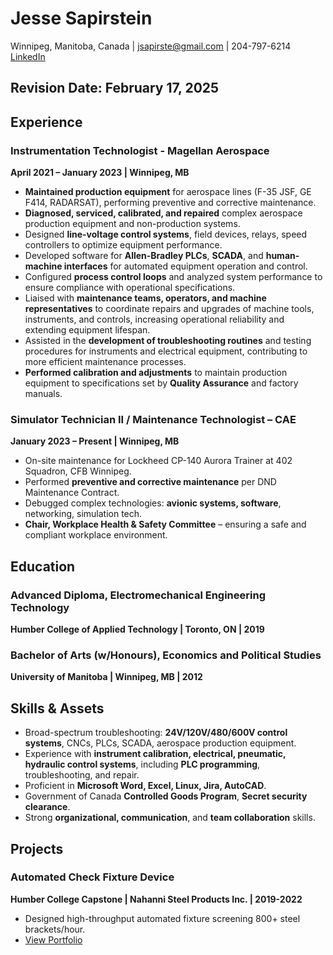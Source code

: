 # Jesse Sapirstein  
Winnipeg, Manitoba, Canada | jsapirste@gmail.com | 204-797-6214  
[LinkedIn](https://www.linkedin.com/in/jesse-sapirstein)

## Revision Date: February 17, 2025

## Experience

### Instrumentation Technologist - Magellan Aerospace  
**April 2021 – January 2023 | Winnipeg, MB**  
- **Maintained production equipment** for aerospace lines (F-35 JSF, GE F414, RADARSAT), performing preventive and corrective maintenance.  
- **Diagnosed, serviced, calibrated, and repaired** complex aerospace production equipment and non-production systems.  
- Designed **line-voltage control systems**, field devices, relays, speed controllers to optimize equipment performance.  
- Developed software for **Allen-Bradley PLCs**, **SCADA**, and **human-machine interfaces** for automated equipment operation and control.  
- Configured **process control loops** and analyzed system performance to ensure compliance with operational specifications.  
- Liaised with **maintenance teams, operators, and machine representatives** to coordinate repairs and upgrades of machine tools, instruments, and controls, increasing operational reliability and extending equipment lifespan.  
- Assisted in the **development of troubleshooting routines** and testing procedures for instruments and electrical equipment, contributing to more efficient maintenance processes.  
- **Performed calibration and adjustments** to maintain production equipment to specifications set by **Quality Assurance** and factory manuals.

### Simulator Technician II / Maintenance Technologist – CAE  
**January 2023 – Present | Winnipeg, MB**  
- On-site maintenance for Lockheed CP-140 Aurora Trainer at 402 Squadron, CFB Winnipeg.  
- Performed **preventive and corrective maintenance** per DND Maintenance Contract.  
- Debugged complex technologies: **avionic systems, software**, networking, simulation tech.  
- **Chair, Workplace Health & Safety Committee** – ensuring a safe and compliant workplace environment.

## Education

### Advanced Diploma, Electromechanical Engineering Technology  
**Humber College of Applied Technology | Toronto, ON | 2019**

### Bachelor of Arts (w/Honours), Economics and Political Studies  
**University of Manitoba | Winnipeg, MB | 2012**

## Skills & Assets
- Broad-spectrum troubleshooting: **24V/120V/480/600V control systems**, CNCs, PLCs, SCADA, aerospace production equipment.  
- Experience with **instrument calibration, electrical, pneumatic, hydraulic control systems**, including **PLC programming**, troubleshooting, and repair.  
- Proficient in **Microsoft Word, Excel, Linux, Jira, AutoCAD**.  
- Government of Canada **Controlled Goods Program**, **Secret security clearance**.  
- Strong **organizational, communication**, and **team collaboration** skills.

## Projects

### Automated Check Fixture Device  
**Humber College Capstone | Nahanni Steel Products Inc. | 2019-2022**  
- Designed high-throughput automated fixture screening 800+ steel brackets/hour.  
- [View Portfolio](https://jsprstn.github.io/auto-check-fixture/)
